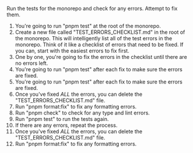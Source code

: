 Run the tests for the monorepo and check for any errors. Attempt to fix them.

1. You're going to run "pnpm test" at the root of the monorepo.
2. Create a new file called "TEST_ERRORS_CHECKLIST.md" in the root of the monorepo. This will intelligently list all of the test errors in the monorepo. Think of it like a checklist of errors that need to be fixed. If you can, start with the easiest errors to fix first.
3. One by one, you're going to fix the errors in the checklist until there are no errors left.
4. You're going to run "pnpm test" after each fix to make sure the errors are fixed.
5. You're going to run "pnpm test" after each fix to make sure the errors are fixed.
6. Once you've fixed _ALL_ the errors, you can delete the "TEST_ERRORS_CHECKLIST.md" file.
7. Run "pnpm format:fix" to fix any formatting errors.
8. Run "pnpm check" to check for any type and lint errors.
9. Run "pnpm test" to run the tests again.
10. If there are any errors, repeat the process.
11. Once you've fixed _ALL_ the errors, you can delete the "TEST_ERRORS_CHECKLIST.md" file.
12. Run "pnpm format:fix" to fix any formatting errors.
